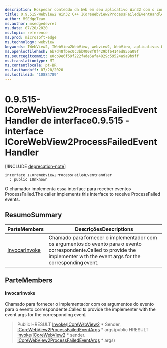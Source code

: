 ```yaml
---
description: Hospedar conteúdo da Web em seu aplicativo Win32 com o controle WebView2 do Microsoft Edge
title: 0.9.515-WebView2 Win32 C++ ICoreWebView2ProcessFailedEventHandler
author: MSEdgeTeam
ms.author: msedgedevrel
ms.date: 07/20/2020
ms.topic: reference
ms.prod: microsoft-edge
ms.technology: webview
keywords: IWebView2, IWebView2WebView, webview2, WebView, aplicativos Win32, Win32, Edge, ICoreWebView2, ICoreWebView2Controller, controle do navegador, HTML Edge
ms.openlocfilehash: 6b7d48fbec0c3bb0008f0f429bf6414ed855a09f
ms.sourcegitcommit: e0cb9e6f59f222fade6afa4829c59524a9a9b9ff
ms.translationtype: MT
ms.contentlocale: pt-BR
ms.lasthandoff: 07/20/2020
ms.locfileid: "10884789"
---
```

# <span data-ttu-id="763bb-104">0.9.515-ICoreWebView2ProcessFailedEventHandler de interface</span><span class="sxs-lookup"><span data-stu-id="763bb-104">0.9.515 - interface ICoreWebView2ProcessFailedEventHandler</span></span> 

[!INCLUDE [deprecation-note](../../includes/deprecation-note.md)]

```
interface ICoreWebView2ProcessFailedEventHandler
  : public IUnknown
```

<span data-ttu-id="763bb-105">O chamador implementa essa interface para receber eventos ProcessFailed.</span><span class="sxs-lookup"><span data-stu-id="763bb-105">The caller implements this interface to receive ProcessFailed events.</span></span>

## <span data-ttu-id="763bb-106">Resumo</span><span class="sxs-lookup"><span data-stu-id="763bb-106">Summary</span></span>

 <span data-ttu-id="763bb-107">Parte</span><span class="sxs-lookup"><span data-stu-id="763bb-107">Members</span></span>                        | <span data-ttu-id="763bb-108">Descrições</span><span class="sxs-lookup"><span data-stu-id="763bb-108">Descriptions</span></span>
--------------------------------|---------------------------------------------
[<span data-ttu-id="763bb-109">Invocar</span><span class="sxs-lookup"><span data-stu-id="763bb-109">Invoke</span></span>](#invoke) | <span data-ttu-id="763bb-110">Chamado para fornecer o implementador com os argumentos do evento para o evento correspondente.</span><span class="sxs-lookup"><span data-stu-id="763bb-110">Called to provide the implementer with the event args for the corresponding event.</span></span>

## <span data-ttu-id="763bb-111">Parte</span><span class="sxs-lookup"><span data-stu-id="763bb-111">Members</span></span>

#### <span data-ttu-id="763bb-112">Invocar</span><span class="sxs-lookup"><span data-stu-id="763bb-112">Invoke</span></span> 

<span data-ttu-id="763bb-113">Chamado para fornecer o implementador com os argumentos do evento para o evento correspondente.</span><span class="sxs-lookup"><span data-stu-id="763bb-113">Called to provide the implementer with the event args for the corresponding event.</span></span>

> <span data-ttu-id="763bb-114">Public HRESULT [Invoke](#invoke)([ICoreWebView2](icorewebview2.md) \* Sender, [ICoreWebView2ProcessFailedEventArgs](icorewebview2processfailedeventargs.md) \* args)</span><span class="sxs-lookup"><span data-stu-id="763bb-114">public HRESULT [Invoke](#invoke)([ICoreWebView2](icorewebview2.md) \* sender, [ICoreWebView2ProcessFailedEventArgs](icorewebview2processfailedeventargs.md) \* args)</span></span>

